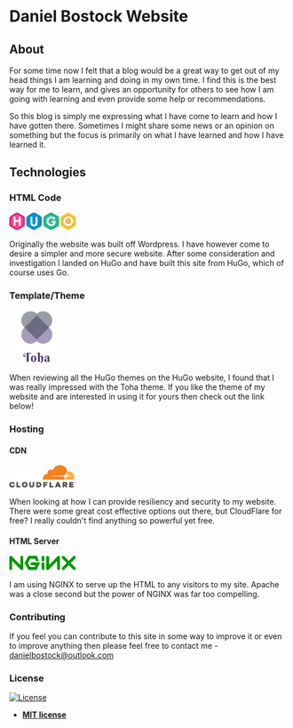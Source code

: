 # Daniel Bostock Website

## About

For some time now I felt that a blog would be a great way to get out of my head things I am learning and doing in my 
own time. I find this is the best way for me to learn, and gives an opportunity for others to see how I am going with
learning and even provide some help or recommendations. 

So this blog is simply me expressing what I have come to 
learn and how I have gotten there. Sometimes I might share some news or an opinion on something but the focus is
primarily on what I have learned and how I have learned it.

## Technologies

### HTML Code
<p align="left">
    <a href="https://gohugo.io">
        <img src="themes/toha/static/assets/images/hugo-logo-wide.svg" width="120" title="Generated by HuGo"/>
    </a>
</p>

Originally the website was built off Wordpress. I have however come to desire a simpler and more secure website. After
some consideration and investigation I landed on HuGo and have built this site from HuGo, which of course uses Go.

### Template/Theme

<p align="left">
 <a href="https://github.com/hossainemruz/toha" title="HuGo">
  <img src="themes\toha\static\assets\images\main-logo.png" width="96" title="Generated by HuGo">
 </a>
</p>

When reviewing all the HuGo themes on the HuGo website, I found that I was really impressed with the Toha theme.
If you like the theme of my website and are interested in using it for yours then check out the link below!

### Hosting

#### CDN

<p align="left">
 <a href="https://cloudflare.com" title="CloudFlare">
  <img src="static\images\cloudflarelogo.png" width="120" title="Generated by HuGo">
 </a>
</p>

When looking at how I can provide resiliency and security to my website. There were some great cost effective options
out there, but CloudFlare for free? I really couldn't find anything so powerful yet free.

#### HTML Server

<p align="left">
 <a href="https://cloudflare.com" title="NGINX">
  <img src="static\images\Nginxlogo.svg" width="120" title="NGINX">
 </a>
</p>

I am using NGINX to serve up the HTML to any visitors to my site. Apache was a close second but the power of NGINX
was far too compelling.

### Contributing

If you feel you can contribute to this site in some way to improve it or even to improve anything then please
feel free to contact me - danielbostock@outlook.com

### License


[![License](http://img.shields.io/:license-mit-blue.svg?style=flat-square)](http://badges.mit-license.org)

- **[MIT license](http://opensource.org/licenses/mit-license.php)**

